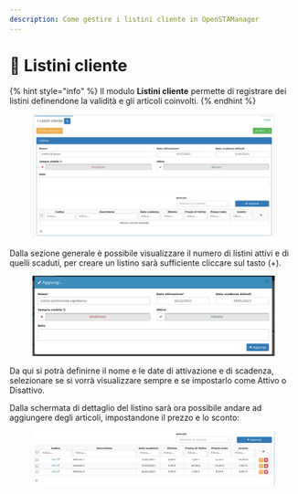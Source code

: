 ```yaml
---
description: Come gestire i listini cliente in OpenSTAManager
---
```


# 📑 Listini cliente

{% hint style="info" %}
Il modulo **Listini cliente** permette di registrare dei listini definendone la validità e gli articoli coinvolti.
{% endhint %}

<figure><img src="../../../.gitbook/assets/immagine (119).png" alt=""><figcaption></figcaption></figure>

Dalla sezione generale è possibile visualizzare il numero di listini attivi e di quelli scaduti, per creare un listino sarà sufficiente cliccare sul tasto (+).

<figure><img src="../../../.gitbook/assets/immagine (120).png" alt=""><figcaption></figcaption></figure>

Da qui si potrà definirne il nome e le date di attivazione e di scadenza, selezionare se si vorrà visualizzare sempre e se impostarlo come Attivo o Disattivo.

Dalla schermata di dettaglio del listino sarà ora possibile andare ad aggiungere degli articoli, impostandone il prezzo e lo sconto:

<figure><img src="../../../.gitbook/assets/immagine (121).png" alt=""><figcaption></figcaption></figure>

